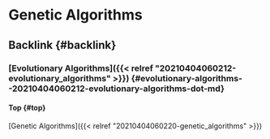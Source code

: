 # Genetic Algorithms


## Backlink {#backlink}


### [Evolutionary Algorithms]({{< relref "20210404060212-evolutionary_algorithms" >}}) {#evolutionary-algorithms--20210404060212-evolutionary-algorithms-dot-md}


#### Top {#top}

[Genetic Algorithms]({{< relref "20210404060220-genetic_algorithms" >}})

